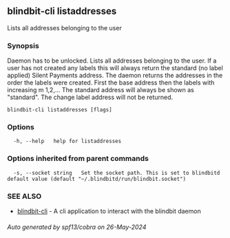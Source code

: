 ## blindbit-cli listaddresses

Lists all addresses belonging to the user

### Synopsis

Daemon has to be unlocked. Lists all addresses belonging to the user. 
If a user has not created any labels this will always 
return the standard (no label applied) Silent Payments address. 
The daemon returns the addresses in the order the labels were created. 
First the base address then the labels with increasing m 1,2,... 
The standard address will always be shown as "standard".
The change label address will not be returned.

```
blindbit-cli listaddresses [flags]
```

### Options

```
  -h, --help   help for listaddresses
```

### Options inherited from parent commands

```
  -s, --socket string   Set the socket path. This is set to blindbitd default value (default "~/.blindbitd/run/blindbit.socket")
```

### SEE ALSO

* [blindbit-cli](blindbit-cli.md)	 - A cli application to interact with the blindbit daemon

###### Auto generated by spf13/cobra on 26-May-2024
